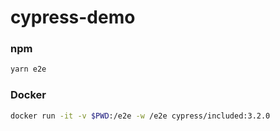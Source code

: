 # cypress-demo

### npm

```sh
yarn e2e
```

### Docker

```sh
docker run -it -v $PWD:/e2e -w /e2e cypress/included:3.2.0
```
